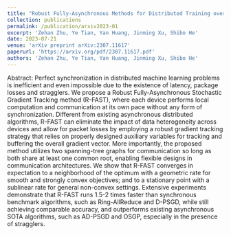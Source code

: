 ```yaml
---
title: "Robust Fully-Asynchronous Methods for Distributed Training over General Architecture"
collection: publications
permalink: /publication/arxiv2023-01
excerpt: 'Zehan Zhu, Ye Tian, Yan Huang, Jinming Xu, Shibo He'
date: 2023-07-21
venue: 'arXiv preprint arXiv:2307.11617'
paperurl: 'https://arxiv.org/pdf/2307.11617.pdf'
authors: 'Zehan Zhu, Ye Tian, Yan Huang, Jinming Xu, Shibo He'
---
```


Abstract: Perfect synchronization in distributed machine learning problems is inefficient and even impossible due to the existence of latency, package losses and stragglers. We propose a Robust Fully-Asynchronous Stochastic Gradient Tracking method (R-FAST), where each device performs local computation and communication at its own pace without any form of synchronization. Different from existing asynchronous distributed algorithms, R-FAST can eliminate the impact of data heterogeneity across devices and allow for packet losses by employing a robust gradient tracking strategy that relies on properly designed auxiliary variables for tracking and buffering the overall gradient vector. More importantly, the proposed method utilizes two spanning-tree graphs for communication so long as both share at least one common root, enabling flexible designs in communication architectures. We show that R-FAST converges in expectation to a neighborhood of the optimum with a geometric rate for smooth and strongly convex objectives; and to a stationary point with a sublinear rate for general non-convex settings. Extensive experiments demonstrate that R-FAST runs 1.5-2 times faster than synchronous benchmark algorithms, such as Ring-AllReduce and D-PSGD, while still achieving comparable accuracy, and outperforms existing asynchronous SOTA algorithms, such as AD-PSGD and OSGP, especially in the presence of stragglers.


